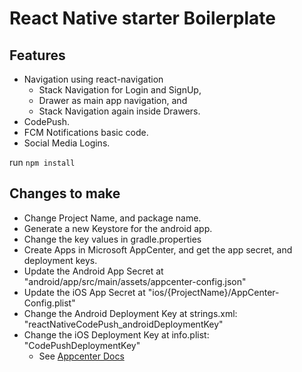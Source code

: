 # React Native starter Boilerplate


## Features

* Navigation using react-navigation 
  - Stack Navigation for Login and SignUp,
  - Drawer as main app navigation, and 
  - Stack Navigation again inside Drawers.
* CodePush.
* FCM Notifications basic code.
* Social Media Logins.

run `npm install`

## Changes to make
* Change Project Name, and package name.
* Generate a new Keystore for the android app.
* Change the key values in gradle.properties
* Create Apps in Microsoft AppCenter, and get the app secret, and deployment keys.
* Update the Android App Secret at "android/app/src/main/assets/appcenter-config.json"
* Update the iOS App Secret at "ios/{ProjectName}/AppCenter-Config.plist"
* Change the Android Deployment Key at strings.xml: "reactNativeCodePush_androidDeploymentKey"
* Change the iOS Deployment Key at info.plist: "CodePushDeploymentKey"
  - See [Appcenter Docs](https://docs.microsoft.com/en-us/appcenter/sdk/getting-started/react-native) 
